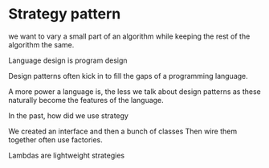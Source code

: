 Strategy pattern
================

we want to vary a small part of an algorithm while
keeping the rest of the algorithm the same.

Language design is program design


Design patterns often kick in to fill the gaps of
a programming language.

A more power a language is, the less we talk about
design patterns as these naturally become the features
of the language.

In the past, how did we use strategy

We created an interface and then a bunch of classes
Then wire them together often use factories.

Lambdas are lightweight strategies
